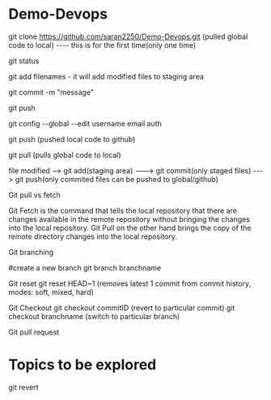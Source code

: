 # Demo-Devops


git clone https://github.com/saran2250/Demo-Devops.git   (pulled global code to local)  ---- this is for the first time(only one time)

git status

git add  filenames  - it will add modified files to staging area

git commit -m "message"

git push

git config --global --edit
username
email
auth

git push                                       (pushed local code to github)

git pull                                       (pulls global code to local)


file modified --> git add(staging area) ---> git commit(only staged files)  ---> git push(only commited files can be pushed to global/github)

Git pull vs fetch

Git Fetch is the command that tells the local repository that there are changes available in the remote repository without bringing the changes into the local repository. Git Pull on the other hand brings the copy of the remote directory changes into the local repository.

Git branching

#create a new branch
git branch branchname

Git reset
git reset HEAD~1 (removes latest 1 commit from commit history, modes: soft, mixed, hard)

Git Checkout
git checkout commitID (revert to particular commit)
git checkout branchname (switch to particular branch)

Git pull request

Topics to be explored
======================
 git revert
 
 


